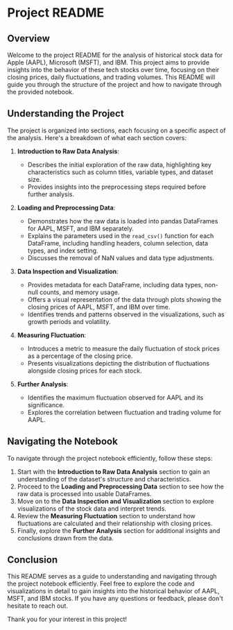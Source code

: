 # Project README

## Overview

Welcome to the project README for the analysis of historical stock data for Apple (AAPL), Microsoft (MSFT), and IBM. This project aims to provide insights into the behavior of these tech stocks over time, focusing on their closing prices, daily fluctuations, and trading volumes. This README will guide you through the structure of the project and how to navigate through the provided notebook.

## Understanding the Project

The project is organized into sections, each focusing on a specific aspect of the analysis. Here's a breakdown of what each section covers:

1. **Introduction to Raw Data Analysis**:
   - Describes the initial exploration of the raw data, highlighting key characteristics such as column titles, variable types, and dataset size.
   - Provides insights into the preprocessing steps required before further analysis.

2. **Loading and Preprocessing Data**:
   - Demonstrates how the raw data is loaded into pandas DataFrames for AAPL, MSFT, and IBM separately.
   - Explains the parameters used in the `read_csv()` function for each DataFrame, including handling headers, column selection, data types, and index setting.
   - Discusses the removal of NaN values and data type adjustments.

3. **Data Inspection and Visualization**:
   - Provides metadata for each DataFrame, including data types, non-null counts, and memory usage.
   - Offers a visual representation of the data through plots showing the closing prices of AAPL, MSFT, and IBM over time.
   - Identifies trends and patterns observed in the visualizations, such as growth periods and volatility.

4. **Measuring Fluctuation**:
   - Introduces a metric to measure the daily fluctuation of stock prices as a percentage of the closing price.
   - Presents visualizations depicting the distribution of fluctuations alongside closing prices for each stock.

5. **Further Analysis**:
   - Identifies the maximum fluctuation observed for AAPL and its significance.
   - Explores the correlation between fluctuation and trading volume for AAPL.

## Navigating the Notebook

To navigate through the project notebook efficiently, follow these steps:

1. Start with the **Introduction to Raw Data Analysis** section to gain an understanding of the dataset's structure and characteristics.
2. Proceed to the **Loading and Preprocessing Data** section to see how the raw data is processed into usable DataFrames.
3. Move on to the **Data Inspection and Visualization** section to explore visualizations of the stock data and interpret trends.
4. Review the **Measuring Fluctuation** section to understand how fluctuations are calculated and their relationship with closing prices.
5. Finally, explore the **Further Analysis** section for additional insights and conclusions drawn from the data.

## Conclusion

This README serves as a guide to understanding and navigating through the project notebook efficiently. Feel free to explore the code and visualizations in detail to gain insights into the historical behavior of AAPL, MSFT, and IBM stocks. If you have any questions or feedback, please don't hesitate to reach out.

Thank you for your interest in this project!
